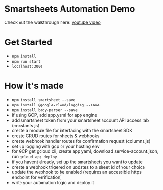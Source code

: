 # Smartsheets Automation Demo
Check out the walkthrough here: [youtube video](https://youtu.be/qYZ1MZgbQmU)

# Get Started
 - `npm install`
 - `npm run start`
 - `localhost:3000`

# How it's made

 - `npm install smartsheet --save`
 - `npm install @google-cloud/logging --save`
 - `npm install body-parser --save`
 - if using GCP, add app.yaml for app engine
 - add smartsheet token from your smartsheet account API access tab (constants.js)
 - create a module file for interfacing with the smartsheet SDK
 - create CRUD routes for sheets & webhooks
 - create webhook handler routes for confirmation request (columns.js)
 - set up logging with gcp or your hosting env
 - for GCP get gcloud cli, create app.yaml, download service-account.json, run `gcloud app deploy`
 - if you havent already, set up the smartsheets you want to update
 - create a webhook trigered on updates to a sheet id of your choice
 - update the webhook to be enabled (requires an accessible https endpoint for verification)
 - write your automation logic and deploy it
